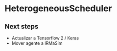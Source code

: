# HeterogeneousScheduler


## Next steps

- Actualizar a Tensorflow 2 / Keras
- Mover agente a IRMaSim
